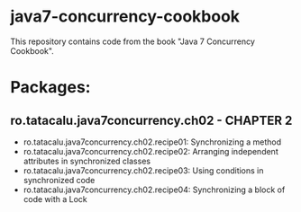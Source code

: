 java7-concurrency-cookbook
==========================

This repository contains code from the book "Java 7 Concurrency Cookbook".

# Packages: #

## ro.tatacalu.java7concurrency.ch02 - CHAPTER 2 ##
- ro.tatacalu.java7concurrency.ch02.recipe01: Synchronizing a method
- ro.tatacalu.java7concurrency.ch02.recipe02: Arranging independent attributes in synchronized classes
- ro.tatacalu.java7concurrency.ch02.recipe03: Using conditions in synchronized code
- ro.tatacalu.java7concurrency.ch02.recipe04: Synchronizing a block of code with a Lock
